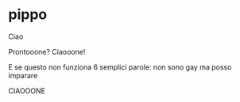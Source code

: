 # pippo
Ciao

Prontooone? Ciaooone!

E se questo non funziona 6 semplici parole:
non sono gay ma posso imparare

CIAOOONE
